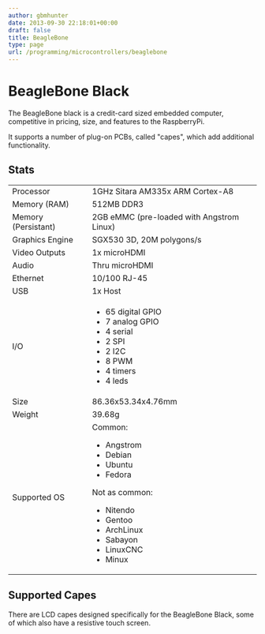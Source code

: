 ```yaml
---
author: gbmhunter
date: 2013-09-30 22:18:01+00:00
draft: false
title: BeagleBone
type: page
url: /programming/microcontrollers/beaglebone
---
```


# BeagleBone Black

The BeagleBone black is a credit-card sized embedded computer, competitive in pricing, size, and features to the RaspberryPi.

It supports a number of plug-on PCBs, called "capes", which add additional functionality.

## Stats

<table>
<tbody >
<tr >

<td >Processor
</td>

<td >1GHz Sitara AM335x ARM Cortex-A8
</td>
</tr>
<tr >

<td >Memory (RAM)
</td>

<td >512MB DDR3
</td>
</tr>
<tr >

<td >Memory (Persistant)
</td>

<td >2GB eMMC (pre-loaded with Angstrom Linux)
</td>
</tr>
<tr >

<td >Graphics Engine
</td>

<td >SGX530 3D, 20M polygons/s
</td>
</tr>
<tr >

<td >Video Outputs
</td>

<td >1x microHDMI
</td>
</tr>
<tr >

<td >Audio
</td>

<td >Thru microHDMI
</td>
</tr>
<tr >

<td >Ethernet
</td>

<td >10/100 RJ-45
</td>
</tr>
<tr >

<td >USB
</td>

<td >1x Host
</td>
</tr>
<tr >

<td >I/O
</td>

<td >

<ul>
	<li>65 digital GPIO</li>
	<li>7 analog GPIO</li>
	<li>4 serial</li>
	<li>2 SPI</li>
	<li>2 I2C</li>
	<li>8 PWM</li>
	<li>4 timers</li>
	<li>4 leds</li>
</ul>
</td>
</tr>
<tr >

<td >Size
</td>

<td >86.36x53.34x4.76mm
</td>
</tr>
<tr >

<td >Weight
</td>

<td >39.68g
</td>
</tr>
<tr >

<td >Supported OS
</td>

<td >Common:

<ul>
<li>Angstrom</li>
<li>Debian</li>
<li>Ubuntu</li>
<li>Fedora</li>
</ul>

Not as common:

<ul>
<li>Nitendo</li>
<li>Gentoo</li>
<li>ArchLinux</li>
<li>Sabayon</li>
<li>LinuxCNC</li>
<li>Minux</li>
</ul>

</td>
</tr>
</tbody>
</table>

## Supported Capes

There are LCD capes designed specifically for the BeagleBone Black, some of which also have a resistive touch screen.
